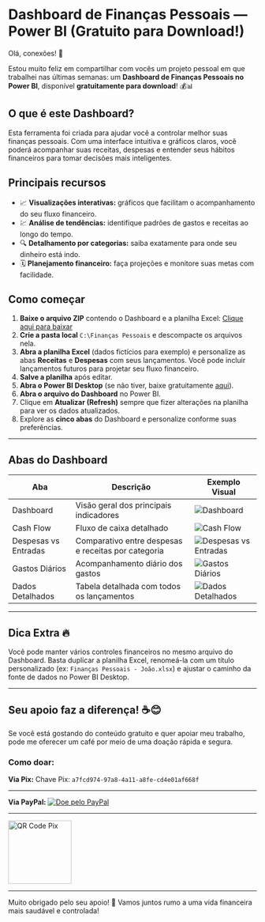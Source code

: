 # Dashboard de Finanças Pessoais — Power BI (Gratuito para Download!)

Olá, conexões! 👋

Estou muito feliz em compartilhar com vocês um projeto pessoal em que trabalhei nas últimas semanas: um **Dashboard de Finanças Pessoais no Power BI**, disponível **gratuitamente para download**! 💰📊


## O que é este Dashboard?

Esta ferramenta foi criada para ajudar você a controlar melhor suas finanças pessoais. Com uma interface intuitiva e gráficos claros, você poderá acompanhar suas receitas, despesas e entender seus hábitos financeiros para tomar decisões mais inteligentes.


## Principais recursos

* 📈 **Visualizações interativas:** gráficos que facilitam o acompanhamento do seu fluxo financeiro.
* 💹 **Análise de tendências:** identifique padrões de gastos e receitas ao longo do tempo.
* 🔍 **Detalhamento por categorias:** saiba exatamente para onde seu dinheiro está indo.
* 🗓️ **Planejamento financeiro:** faça projeções e monitore suas metas com facilidade.


## Como começar

1. **Baixe o arquivo ZIP** contendo o Dashboard e a planilha Excel: [Clique aqui para baixar](#)
2. **Crie a pasta local** `C:\Finanças Pessoais` e descompacte os arquivos nela.
3. **Abra a planilha Excel** (dados fictícios para exemplo) e personalize as abas **Receitas** e **Despesas** com seus lançamentos. Você pode incluir lançamentos futuros para projetar seu fluxo financeiro.
4. **Salve a planilha** após editar.
5. **Abra o Power BI Desktop** (se não tiver, baixe gratuitamente [aqui](https://www.microsoft.com/en-us/download/details.aspx?id=58494)).
6. **Abra o arquivo do Dashboard** no Power BI.
7. Clique em **Atualizar (Refresh)** sempre que fizer alterações na planilha para ver os dados atualizados.
8. Explore as **cinco abas** do Dashboard e personalize conforme suas preferências.

---

## Abas do Dashboard

| Aba                  | Descrição                                           | Exemplo Visual                                                                                           |
| -------------------- | --------------------------------------------------- | -------------------------------------------------------------------------------------------------------- |
| Dashboard            | Visão geral dos principais indicadores              | ![Dashboard](https://github.com/user-attachments/assets/e1887249-fdbe-491d-9eb7-38852d3bfda3)            |
| Cash Flow            | Fluxo de caixa detalhado                            | ![Cash Flow](https://github.com/user-attachments/assets/a1ad18c4-e7b6-4195-9fcf-f84a4b9dea7a)            |
| Despesas vs Entradas | Comparativo entre despesas e receitas por categoria | ![Despesas vs Entradas](https://github.com/user-attachments/assets/74b90ede-025c-4784-a38b-928b2bbf4359) |
| Gastos Diários       | Acompanhamento diário dos gastos                    | ![Gastos Diários](https://github.com/user-attachments/assets/e71c73d8-1aa1-4d17-90c9-42f8b97f233b)       |
| Dados Detalhados     | Tabela detalhada com todos os lançamentos           | ![Dados Detalhados](https://github.com/user-attachments/assets/c4f0aa7e-f1e9-4197-ba08-a26f1305382a)     |

---

## Dica Extra 🔥

Você pode manter vários controles financeiros no mesmo arquivo do Dashboard. Basta duplicar a planilha Excel, renomeá-la com um título personalizado (ex: `Finanças Pessoais - João.xlsx`) e ajustar o caminho da fonte de dados no Power BI Desktop.

---

## Seu apoio faz a diferença! ☕️😊

Se você está gostando do conteúdo gratuito e quer apoiar meu trabalho, pode me oferecer um café por meio de uma doação rápida e segura.

### Como doar:

**Via Pix:**
Chave Pix: `a7fcd974-97a8-4a11-a8fe-cd4e01af668f`

---

**Via PayPal:**
[![Doe pelo PayPal](https://img.shields.io/badge/Doar%20pelo-PayPal-005EA6?style=for-the-badge\&logo=paypal\&logoColor=white)](https://www.paypal.com/donate/?business=XHNZJAJU3MG58&no_recurring=0&item_name=Seu+apoio+%C3%A9+muito+importante+para+eu+continuar+criando+conte%C3%BAdos+de+qualidade+e+ajudar+mais+pessoas+a+aprender.&currency_code=BRL)

---

<img width="128" height="128" alt="QR Code Pix" src="https://github.com/user-attachments/assets/9eaf16f3-d2c1-4ca1-8875-449722cbfe16" />

---

Muito obrigado pelo seu apoio! 🙏
Vamos juntos rumo a uma vida financeira mais saudável e controlada!


